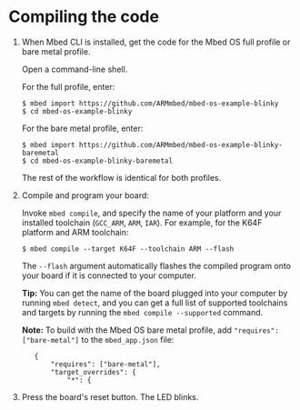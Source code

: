 # Compiling the code

1. When Mbed CLI is installed, get the code for the Mbed OS full profile or bare metal profile.

    Open a command-line shell.

    For the full profile, enter:

    ```console
    $ mbed import https://github.com/ARMmbed/mbed-os-example-blinky
    $ cd mbed-os-example-blinky
    ```

    For the bare metal profile, enter:

    ```console
    $ mbed import https://github.com/ARMmbed/mbed-os-example-blinky-baremetal
    $ cd mbed-os-example-blinky-baremetal
    ```

    The rest of the workflow is identical for both profiles.

1. Compile and program your board:

   Invoke `mbed compile`, and specify the name of your platform and your installed toolchain (`GCC_ARM`, `ARM`, `IAR`). For example, for the K64F platform and ARM toolchain:

    ```console
    $ mbed compile --target K64F --toolchain ARM --flash
    ```

   The `--flash` argument automatically flashes the compiled program onto your board if it is connected to your computer.

   <span class="tips">**Tip:** You can get the name of the board plugged into your computer by running `mbed detect`, and you can get a full list of supported toolchains and targets by running the `mbed compile --supported` command.</span>

   <span class="notes">**Note:** To build with the Mbed OS bare metal profile, add `"requires": ["bare-metal"]` to the `mbed_app.json` file:</span>
   ```NOCI
      {
          "requires": ["bare-metal"],
          "target_overrides": {
              "*": {
   ```

1. Press the board's reset button. The LED blinks.
